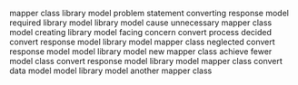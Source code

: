 mapper class library model problem statement converting response model required library model library model cause unnecessary mapper class model creating library model facing concern convert process decided convert response model library model mapper class neglected convert response model model library model new mapper class achieve fewer model class convert response model library model mapper class convert data model model library model another mapper class